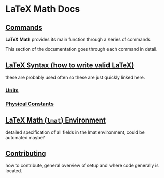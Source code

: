 # LaTeX Math Docs

## [Commands](COMMANDS.md)

**LaTeX Math** provides its main function through a series of commands.

This section of the documentation goes through each command in detail.

## [LaTeX Syntax (how to write valid LaTeX)](SYNTAX.md)

these are probably used often so these are just quickly linked here.
### [Units](SYNTAX.md#supported-units)

### [Physical Constants](SYNTAX.md#supported-physical-constants)


## [LaTeX Math (`lmat`) Environment](LMAT_ENV.md)

detailed specification of all fields in the lmat environment, could be automated maybe?

## [Contributing](CONTRIBUTING.md)

how to contribute, general overview of setup and where code generally is located.
